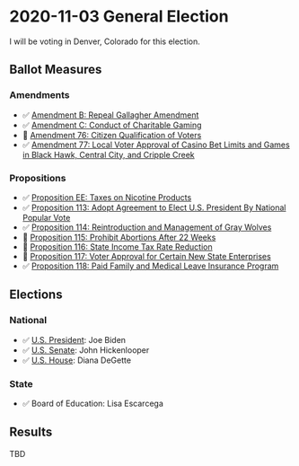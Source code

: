 # 2020-11-03 General Election

I will be voting in Denver, Colorado for this election.

## Ballot Measures

### Amendments

- ✅ [Amendment B: Repeal Gallagher Amendment](amendment-b.md)
- ✅ [Amendment C: Conduct of Charitable Gaming](amendment-c.md)
- 🚫 [Amendment 76: Citizen Qualification of Voters](amendment-76.md)
- ✅ [Amendment 77: Local Voter Approval of Casino Bet Limits and Games in Black Hawk, Central City, and Cripple Creek](amendment-77.md)

### Propositions

- ✅ [Proposition EE: Taxes on Nicotine Products](prop-ee.md)
- ✅ [Proposition 113: Adopt Agreement to Elect U.S. President By National Popular Vote](prop-113.md)
- ✅ [Proposition 114: Reintroduction and Management of Gray Wolves](prop-114.md)
- 🚫 [Proposition 115: Prohibit Abortions After 22 Weeks](prop-115.md)
- 🚫 [Proposition 116: State Income Tax Rate Reduction](prop-116.md)
- 🚫 [Proposition 117: Voter Approval for Certain New State Enterprises](prop-117.md)
- ✅ [Proposition 118: Paid Family and Medical Leave Insurance Program](prop-118.md)

## Elections

### National

- ✅ [U.S. President](president/README.md): Joe Biden
- ✅ [U.S. Senate](senate/README.md): John Hickenlooper
- ✅ [U.S. House](senate/README.md): Diana DeGette

### State

- ✅ Board of Education: Lisa Escarcega

## Results

TBD
